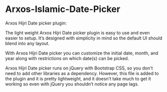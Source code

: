 # Arxos-Islamic-Date-Picker

Arxos Hijri Date picker plugin:

The light weight  Arxos Hijri Date picker plugin is easy to use and even easier to setup. It’s designed with simplicity in mind so the default UI should blend into any layout.

With Arxos Hijri Date picker you can customize the initial date, month, and year along with restrictions on which date(s) can be picked.

Arxos Hijri Date picker runs on jQuery with Bootstrap CSS, so you don't need to add other libraries as a dependency. However, this file is added to the plugin and it is pretty lightweight, and it doesn’t take much to get it working so even with jQuery you shouldn’t notice any page lags.
#
